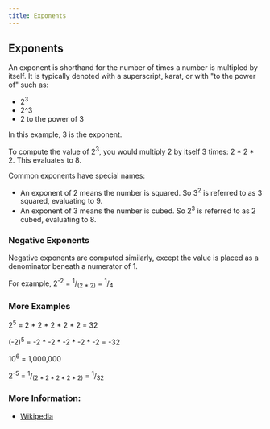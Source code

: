 ```yaml
---
title: Exponents
---
```

## Exponents                                                           
An exponent is shorthand for the number of times a number is multipled by itself.  It is typically denoted with a superscript, karat, or with "to the power of" such as:

- 2<sup>3</sup>
- 2^3
- 2 to the power of 3

In this example, 3 is the exponent. 

To compute the value of 2<sup>3</sup>, you would multiply 2 by itself 3 times: 2 * 2 * 2.  This evaluates to 8.

Common exponents have special names:
- An exponent of 2 means the number is squared.  So 3<sup>2</sup> is referred to as 3 squared, evaluating to 9.
- An exponent of 3 means the number is cubed.  So 2<sup>3</sup> is referred to as 2 cubed, evaluating to 8.

### Negative Exponents
Negative exponents are computed similarly, except the value is placed as a denominator beneath a numerator of 1.

For example, 2<sup>-2</sup> = <sup>1</sup>/<sub>(2 * 2)</sub> = <sup>1</sup>/<sub>4</sub>

### More Examples 
2<sup>5</sup> = 2 * 2 * 2 * 2 * 2 = 32

(-2)<sup>5</sup> = -2 * -2 * -2 * -2 * -2 = -32

10<sup>6</sup> = 1,000,000

2<sup>-5</sup> = <sup>1</sup>/<sub>(2 * 2 * 2 * 2 * 2)</sub> = <sup>1</sup>/<sub>32</sub>

### More Information:

- [Wikipedia](https://en.wikipedia.org/wiki/Exponentiation)
